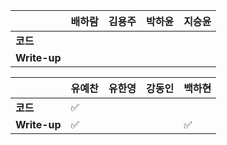 |              | 배하람 | 김용주 | 박하윤 | 지승윤 | 
| ------------ | ------ | ------ | ------ | ------ |
| **코드**     |        |        |        |        |
| **Write-up** |        |        |        |        |

|              | 유예찬 | 유한영 | 강동인 | 백하현 |
| ------------ | ------ | ------ | ------ | ------ |
| **코드**     |:white_check_mark:|        |        |        |
| **Write-up** |:white_check_mark:|        |        |:white_check_mark:|

